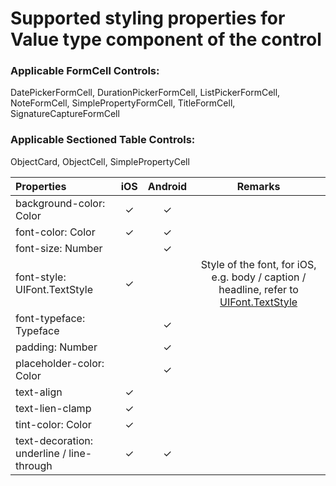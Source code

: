 # Supported styling properties for Value type component of the control

### Applicable FormCell Controls: 
DatePickerFormCell, DurationPickerFormCell, ListPickerFormCell, NoteFormCell, SimplePropertyFormCell, TitleFormCell, SignatureCaptureFormCell

### Applicable Sectioned Table Controls: 
ObjectCard, ObjectCell, SimplePropertyCell

| Properties | iOS | Android | Remarks |
|:---|:---:|:---:|:---:|
| background-color: Color | &check; | &check; |  |
| font-color: Color | &check; | &check; |  |
| font-size: Number |  | &check; |  |
| font-style: UIFont.TextStyle | &check; |  | Style of the font, for iOS, e.g. body / caption / headline, refer to [UIFont.TextStyle](https://developer.apple.com/documentation/uikit/uifont/textstyle) |
| font-typeface: Typeface |  | &check; |  |
| padding: Number |  | &check; |  |
| placeholder-color: Color |  | &check; |  |
| text-align | &check; |  |  |
| text-lien-clamp | &check; |  |  |
| tint-color: Color | &check; |  |  |
| text-decoration: underline / line-through | &check; | &check; |  |

